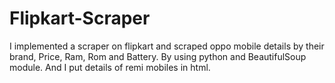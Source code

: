 # Flipkart-Scraper
I implemented a scraper on flipkart and scraped oppo mobile details by their brand, Price, Ram, Rom and Battery. By using python and BeautifulSoup module.
And I put details of remi mobiles in html.
